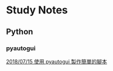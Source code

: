 # Study Notes
## Python
### pyautogui
[2018/07/15 使用 pyautogui 製作簡單的腳本](./study_notes/python/pyautogui/20180715_pyautogui.md)

